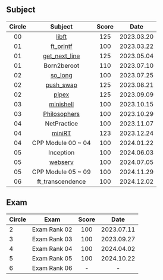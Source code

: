 ## Subject

| Circle |                           Subject                            | Score |    Date    |
| :----: | :----------------------------------------------------------: | :---: | :--------: |
|   00   |         [libft](https://github.com/seungwonme/libft)         |  125  | 2023.03.20 |
|   01   |     [ft_printf](https://github.com/seungwonme/ft_printf)     |  100  | 2023.03.22 |
|   01   | [get_next_line](https://github.com/seungwonme/get_next_line) |  125  | 2023.05.04 |
|   01   |                         Born2beroot                          |  110  | 2023.07.10 |
|   02   |       [so_long](https://github.com/seungwonme/so_long)       |  100  | 2023.07.25 |
|   02   |     [push_swap](https://github.com/seungwonme/push_swap)     |  125  | 2023.08.21 |
|   02   |         [pipex](https://github.com/seungwonme/pipex)         |  125  | 2023.09.09 |
|   03   |     [minishell](https://github.com/seungwonme/minishell)     |  100  | 2023.10.15 |
|   03   |  [Philosophers](https://github.com/seungwonme/Philosophers)  |  100  | 2023.10.29 |
|   04   |                         NetPractice                          |  100  | 2023.11.07 |
|   04   |        [miniRT](https://github.com/seungwonme/miniRT)        |  123  | 2023.12.24 |
|   04   |                      CPP Module 00 ~ 04                      |  100  | 2024.01.22 |
|   05   |                          Inception                           |  100  | 2024.06.03 |
|   05   |      [webserv](https://github.com/seungwonme/Webserver)      |  100  | 2024.07.05 |
|   05   |                      CPP Module 05 ~ 09                      |  100  | 2024.11.29 |
|   06   |                       ft_transcendence                       |  100  | 2024.12.02 |

## Exam

| Circle | Exam         | Score |    Date    |
| ------ | ------------ | :---: | :--------: |
| 2      | Exam Rank 02 |  100  | 2023.07.11 |
| 3      | Exam Rank 03 |  100  | 2023.09.27 |
| 4      | Exam Rank 04 |  100  | 2024.04.02 |
| 5      | Exam Rank 05 |  100  | 2024.10.22 |
| 6      | Exam Rank 06 |   -   |     -      |
